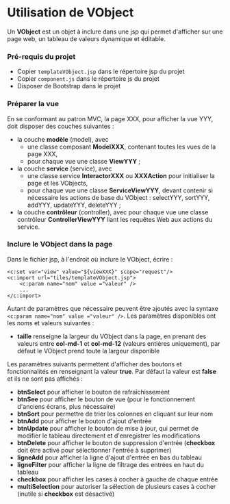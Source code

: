 # Utilisation de VObject

Un **VObject** est un objet à inclure dans une jsp qui permet d'afficher sur une page web, un tableau de valeurs dynamique et éditable.

### Pré-requis du projet

- Copier `templateVObject.jsp` dans le répertoire jsp du projet
- Copier `component.js` dans le répertoire js du projet
- Disposer de Bootstrap dans le projet

### Préparer la vue

En se conformant au patron MVC, la page XXX, pour afficher la vue YYY, doit disposer des couches suivantes : 
- la couche **modèle** (model), avec
    - une classe composant **ModelXXX**, contenant toutes les vues de la page XXX,
    - pour chaque vue une classe **ViewYYY** ;
- la couche **service** (service), avec
    - une classe service **InteractorXXX** ou **XXXAction** pour initialiser la page et les VObjects,
    - pour chaque vue une classe **ServiceViewYYY**, devant contenir si nécessaire les actions de base du VObject : selectYYY, sortYYY, addYYY, updateYYY, deleteYYY ;
- la couche **contrôleur** (controller), avec pour chaque vue une classe contrôleur **ControllerViewYYY** liant les requêtes Web aux actions du service.

### Inclure le VObject dans la page

Dans le fichier jsp, à l'endroit où inclure le VObject, écrire : 

```htmlembedded=
<c:set var="view" value="${viewXXX}" scope="request"/>
<c:import url="tiles/templateVObject.jsp">
    <c:param name="nom" value ="valeur" />
    ...
</c:import>
```
Autant de paramètres que nécessaire peuvent être ajoutés avec la syntaxe `<c:param name="nom" value ="valeur" />`. Les paramètres disponibles ont les noms et valeurs suivantes : 
- **taille** renseigne la largeur du VObject dans la page, en prenant des valeurs entre **col-md-1** et **col-md-12** (valeurs entières uniquement), par défaut le VObject prend toute la largeur disponible

Les paramètres suivants permettent d'afficher des boutons et fonctionnalités en renseignant la valeur **true**. Par défaut la valeur est **false** et ils ne sont pas affichés : 
- **btnSelect** pour afficher le bouton de rafraîchissement
- **btnSee** pour afficher le bouton de vue (pour le fonctionnement d'anciens écrans, plus nécessaire)
- **btnSort** pour permettre de trier les colonnes en cliquant sur leur nom
- **btnAdd** pour afficher le bouton d'ajout d'entrée
- **btnUpdate** pour afficher le bouton de mise à jour, qui permet de modifier le tableau directement et d'enregistrer les modifications
- **btnDelete** pour afficher le bouton de suppression d'entrée (**checkbox** doit être activé pour sélectionner l'entrée à supprimer)
- **ligneAdd** pour afficher la ligne d'ajout d'entrée en bas du tableau
- **ligneFilter** pour afficher la ligne de filtrage des entrées en haut du tableau
- **checkbox** pour afficher les cases à cocher à gauche de chaque entrée
- **multiSelection** pour autoriser la sélection de plusieurs cases à cocher (inutile si **checkbox** est désactivé)
